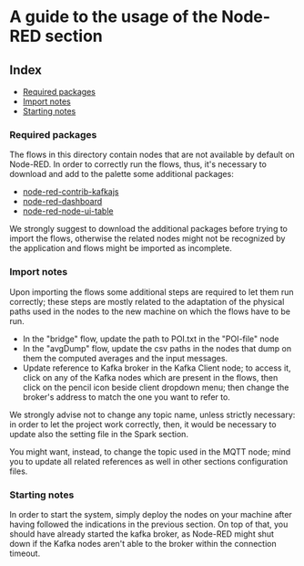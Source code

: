 # A guide to the usage of the Node-RED section

## Index
- [Required packages](#required-packages)
- [Import notes](#import-notes)
- [Starting notes](#starting-notes)

### Required packages
The flows in this directory contain nodes that are not available
by default on Node-RED. In order to correctly run the flows, thus, it's
necessary to download and add to the palette some additional packages:
- [node-red-contrib-kafkajs](https://flows.nodered.org/node/node-red-contrib-kafkajs)
- [node-red-dashboard](https://flows.nodered.org/node/node-red-dashboard)
- [node-red-node-ui-table](https://flows.nodered.org/node/node-red-node-ui-table)

We strongly suggest to download the additional packages before trying
to import the flows, otherwise the related nodes might not be recognized
by the application and flows might be imported as incomplete.

### Import notes
Upon importing the flows some additional steps are required to let them
run correctly; these steps are mostly related to the adaptation of the
physical paths used in the nodes to the new machine on which the flows 
have to be run.
- In the "bridge" flow, update the path to POI.txt in the "POI-file" node
- In the "avgDump" flow, update the csv paths in the nodes that dump on
them the computed averages and the input messages.
- Update reference to Kafka broker in the Kafka Client node; to access
it, click on any of the Kafka nodes which are present in the flows, then
click on the pencil icon beside client dropdown menu; then change the 
broker's address to match the one you want to refer to.

We strongly advise not to change any topic name, unless strictly necessary:
in order to let the project work correctly, then, it would be necessary
to update also the setting file in the Spark section.

You might want, instead, to change the topic used in the MQTT node; mind
you to update all related references as well in other sections configuration
files.

### Starting notes
In order to start the system, simply deploy the nodes on your machine
after having followed the indications in the previous section. On top
of that, you should have already started the kafka broker, as Node-RED
might shut down if the Kafka nodes aren't able to the broker within the
connection timeout.
